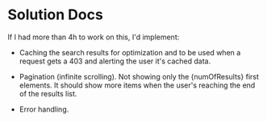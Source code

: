 # Solution Docs

<!-- You can include documentation, additional setup instructions, notes etc. here -->

If I had more than 4h to work on this, I'd implement:

- Caching the search results for optimization and to be used when a request gets a 403 and alerting the user it's cached data.

- Pagination (infinite scrolling). Not showing only the {numOfResults} first elements. It should show more items when the user's reaching the end of the results list. 

- Error handling.
